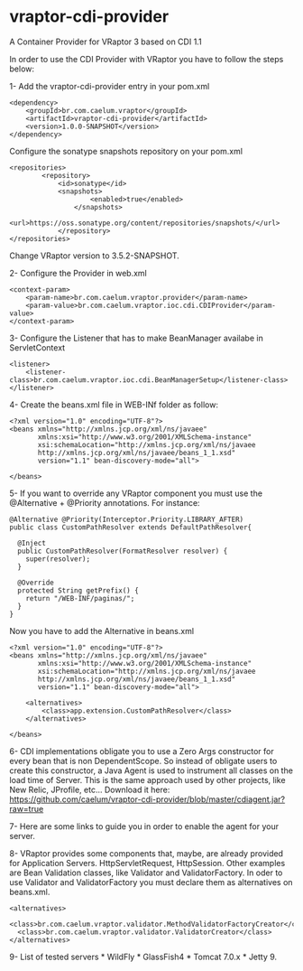 vraptor-cdi-provider
====================

A Container Provider for VRaptor 3 based on CDI 1.1

In order to use the CDI Provider with VRaptor you have to follow the steps below:

1- Add the vraptor-cdi-provider entry in your pom.xml

	<dependency>
		<groupId>br.com.caelum.vraptor</groupId>
		<artifactId>vraptor-cdi-provider</artifactId>
		<version>1.0.0-SNAPSHOT</version>
	</dependency>
	
Configure the sonatype snapshots repository on your pom.xml

	<repositories>
        	<repository>
        		<id>sonatype</id>
        		<snapshots>
            			<enabled>true</enabled>
            		</snapshots>
            		<url>https://oss.sonatype.org/content/repositories/snapshots/</url>
            	</repository>
	</repositories>

Change VRaptor version to 3.5.2-SNAPSHOT.

2- Configure the Provider in web.xml

	<context-param>
		<param-name>br.com.caelum.vraptor.provider</param-name>
		<param-value>br.com.caelum.vraptor.ioc.cdi.CDIProvider</param-value>
	</context-param>

3- Configure the Listener that has to make BeanManager availabe in ServletContext

	<listener>
		<listener-class>br.com.caelum.vraptor.ioc.cdi.BeanManagerSetup</listener-class>
	</listener>
    

4- Create the beans.xml file in WEB-INf folder as follow:

	<?xml version="1.0" encoding="UTF-8"?>
	<beans xmlns="http://xmlns.jcp.org/xml/ns/javaee"
	       xmlns:xsi="http://www.w3.org/2001/XMLSchema-instance"
	       xsi:schemaLocation="http://xmlns.jcp.org/xml/ns/javaee
	       http://xmlns.jcp.org/xml/ns/javaee/beans_1_1.xsd"
	       version="1.1" bean-discovery-mode="all">
	            
	</beans>

5- If you want to override any VRaptor component you must use the @Alternative + @Priority annotations. For instance:

	@Alternative @Priority(Interceptor.Priority.LIBRARY_AFTER)
	public class CustomPathResolver extends DefaultPathResolver{
	
	  @Inject
	  public CustomPathResolver(FormatResolver resolver) {
	  	super(resolver);
	  }
	
	  @Override
	  protected String getPrefix() {
	  	return "/WEB-INF/paginas/";
	  }
	}
    
Now you have to add the Alternative in beans.xml
    
	<?xml version="1.0" encoding="UTF-8"?>
	<beans xmlns="http://xmlns.jcp.org/xml/ns/javaee"
	       xmlns:xsi="http://www.w3.org/2001/XMLSchema-instance"
	       xsi:schemaLocation="http://xmlns.jcp.org/xml/ns/javaee
	       http://xmlns.jcp.org/xml/ns/javaee/beans_1_1.xsd"
	       version="1.1" bean-discovery-mode="all">
	
		<alternatives>
		    <class>app.extension.CustomPathResolver</class>
		</alternatives>
	            
	</beans>

6- CDI implementations obligate you to use a Zero Args constructor for every bean that is non DependentScope. So instead
    of obligate users to create this constructor, a Java Agent is used to instrument all classes on the load time of 
    Server. This is the same approach used by other projects, like New Relic, JProfile, etc...
    Download it here: https://github.com/caelum/vraptor-cdi-provider/blob/master/cdiagent.jar?raw=true
    
7- Here are some links to guide you in order to enable the agent for your server.    

8- VRaptor provides some components that, maybe, are already provided for Application Servers. HttpServletRequest, 
    HttpSession. Other examples are Bean Validation classes, like Validator and ValidatorFactory. In oder to use Validator
    and ValidatorFactory you must declare them as alternatives on beans.xml.
    
    <alternatives>
      <class>br.com.caelum.vraptor.validator.MethodValidatorFactoryCreator</class>
      <class>br.com.caelum.vraptor.validator.ValidatorCreator</class>
    </alternatives>

9- List of tested servers
    * WildFly
    * GlassFish4
    * Tomcat 7.0.x
    * Jetty 9.
   
   
